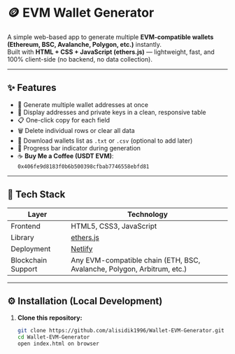# 🪙 EVM Wallet Generator

A simple web-based app to generate multiple **EVM-compatible wallets (Ethereum, BSC, Avalanche, Polygon, etc.)** instantly.  
Built with **HTML + CSS + JavaScript (ethers.js)** — lightweight, fast, and 100% client-side (no backend, no data collection).

---

## ✨ Features

- 🔢 Generate multiple wallet addresses at once  
- 🧩 Display addresses and private keys in a clean, responsive table  
- 📋 One-click copy for each field  
- 🗑️ Delete individual rows or clear all data  
- 💾 Download wallets list as `.txt` or `.csv` (optional to add later)  
- 🔁 Progress bar indicator during generation  
- ☕ **Buy Me a Coffee (USDT EVM)**: `0x406fe9d8183f0b6b500398cfbab7746558ebfd81`

---

## 🧠 Tech Stack

| Layer | Technology |
|--------|-------------|
| Frontend | HTML5, CSS3, JavaScript |
| Library | [ethers.js](https://docs.ethers.org/v6/) |
| Deployment | [Netlify](https://www.netlify.com/) |
| Blockchain Support | Any EVM-compatible chain (ETH, BSC, Avalanche, Polygon, Arbitrum, etc.) |

---

## ⚙️ Installation (Local Development)

1. **Clone this repository:**
   ```bash
   git clone https://github.com/alisidik1996/Wallet-EVM-Generator.git
   cd Wallet-EVM-Generator
   open index.html on browser
